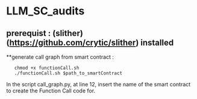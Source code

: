 # LLM_SC_audits

## prerequist : (slither) (https://github.com/crytic/slither) installed
**generate call graph from smart contract : 
```
   chmod +x functionCall.sh
   ./functionCall.sh $path_to_smartContract
```
In the script call_graph.py, at line 12, insert the name of the smart contract to create the Function Call code for. 

     

